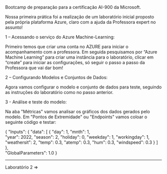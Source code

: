 Bootcamp de preparação para a certificação AI-900 da Microsoft.

Nossa primeira prática foi a realização de um laboratório inicial proposto pela própria plataforma Azure, claro com a ajuda da Professora expert no assunto!

1 – Acessando o serviço do Azure Machine-Learning:

Primeiro temos que criar uma conta no AZURE para iniciar o acompanhamento com a professora.
Em seguida pesquisamos por “Azure Machine Learning” para criar uma instância para o laboratório, clicar em “create” para iniciar as configurações, só seguir o passo a passo da Professora que vai dar bom! 



2 – Configurando Modelos e Conjuntos de Dados:

Agora vamos configurar o modelo e conjunto de dados para teste, seguindo as instruções do laboratório como no passo anterior.

3 - Análise e teste do modelo:

Na aba "Métricas" vamos analisar os gráficos dos dados gerados pelo modelo.
Em "Pontos de Extremidade" ou "Endpoints" vamos coloar o seguinte código e testar:

 {
   "Inputs": { 
     "data": [
       {
         "day": 1,
         "mnth": 1,   
         "year": 2022,
         "season": 2,
         "holiday": 0,
         "weekday": 1,
         "workingday": 1,
         "weathersit": 2, 
         "temp": 0.3, 
         "atemp": 0.3,
         "hum": 0.3,
         "windspeed": 0.3 
       }
     ]    
   },   
   "GlobalParameters": 1.0
 }

_________________________________________________________________________________________________________________________________________________

Laboratório 2 =>




